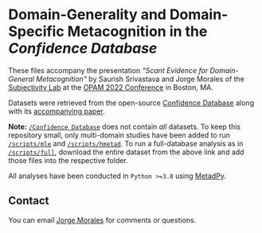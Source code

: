 # Domain-Generality and Domain-Specific Metacognition in the _Confidence Database_

These files accompany the presentation _"Scant Evidence for Domain-General Metacognition"_ by Saurish Srivastava and Jorge Morales of the [Subjectivity Lab](https://subjectivity.sites.northeastern.edu/) at the [OPAM 2022 Conference](opam.net) in Boston, MA.

Datasets were retrieved from the open-source [Confidence Database](https://osf.io/s46pr/) along with its [accompanying paper](https://www.nature.com/articles/s41562-019-0813-1).

**Note:** [`/Confidence Database`](https://github.com/subjectivitylab/domain-generality/tree/main/Confidence%20Database) does not contain _all_ datasets. To keep this repository small, only multi-domain studies have been added to run [`/scripts/mle`](https://github.com/subjectivitylab/domain-generality/tree/main/scripts/mle) and [`/scripts/hmetad`](https://github.com/subjectivitylab/domain-generality/tree/main/scripts/hmetad). To run a full-database analysis as in [`/scripts/full`](https://github.com/subjectivitylab/domain-generality/tree/main/scripts/full), download the entire dataset from the above link and add those files into the respective folder.

All analyses have been conducted in `Python >=3.8` using [MetadPy](https://github.com/embodied-computation-group/metadPy).

## Contact
You can email [Jorge Morales](mailto:j.morales@northeastern.edu) for comments or questions.